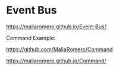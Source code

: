 # Event Bus
 
https://maliaromero.github.io/Event-Bus/

Command Example:

https://github.com/MaliaRomero/Command

https://maliaromero.github.io/Command/
